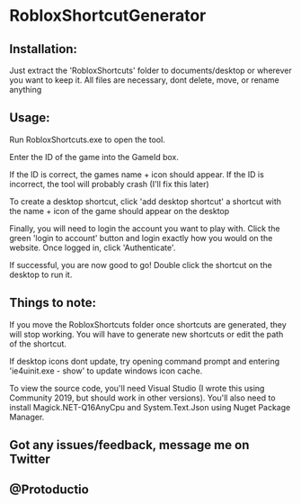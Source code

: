 # RobloxShortcutGenerator
## Installation:
Just extract the 'RobloxShortcuts' folder to documents/desktop or wherever you want to keep it. All files are necessary, dont delete, move, or rename anything

## Usage:
Run RobloxShortcuts.exe to open the tool.

Enter the ID of the game into the GameId box.

If the ID is correct, the games name + icon should appear. If the ID is incorrect, the tool will probably crash (I'll fix this later)

To create a desktop shortcut, click 'add desktop shortcut' a shortcut
with the name + icon of the game should appear on the desktop

Finally, you will need to login the account you want to play with. Click the green 'login to account' button and login exactly how you would on the website. Once logged in, click 'Authenticate'.

If successful, you are now good to go! Double click the shortcut on the desktop to run it.

## Things to note:

If you move the RobloxShortcuts folder once shortcuts are generated, they will stop working. You will have to generate new shortcuts or edit the path of the shortcut.

If desktop icons dont update, try opening command prompt and entering 'ie4uinit.exe - show' to update windows icon cache.

To view the source code, you'll need Visual Studio (I wrote this using Community 2019, but should work in other versions). You'll also need to install Magick.NET-Q16AnyCpu and System.Text.Json using Nuget Package Manager.

## Got any issues/feedback, message me on Twitter
## @Protoductio
